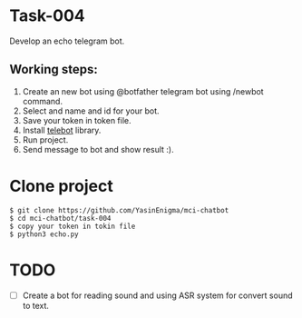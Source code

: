 # Task-004
Develop an echo telegram bot.

## Working steps:
1. Create an new bot using @botfather telegram bot using /newbot command.
2. Select and name and id for your bot.
3. Save your token in token file.
4. Install [telebot](https://github.com/eternnoir/pyTelegramBotAPI) library.
5. Run project.
6. Send message to bot and show result :). 

# Clone project 
```shell
$ git clone https://github.com/YasinEnigma/mci-chatbot
$ cd mci-chatbot/task-004
$ copy your token in tokin file
$ python3 echo.py
```


# TODO
- [ ] Create a bot for reading sound and using ASR system for convert sound to text.
